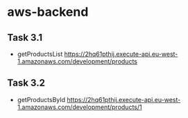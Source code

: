 # aws-backend

## Task 3.1
 - getProductsList https://2hq61pthij.execute-api.eu-west-1.amazonaws.com/development/products

## Task 3.2
 - getProductsById https://2hq61pthij.execute-api.eu-west-1.amazonaws.com/development/products/1
